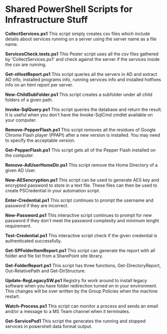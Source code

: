 # Shared PowerShell Scripts for Infrastructure Stuff

__CollectServices.ps1__
This script simply creates csv files which include details about services running on a server using the server name as a file name.

__ServicesCheck.tests.ps1__
This Pester script uses all the csv files gathered by 'CollectServices.ps1' and check against the server if the services inside the csv are running.

__Get-nHostReport.ps1__
This script queries all the servers in AD and extract AD info, installed programs info, running services info and installed hotfixes info on an html report per server.

__New-ChildSubFolder.ps1__
This script creates a subfolder under all child folders of a given path.

__Invoke-SqlQuery.ps1__
This script queries the database and return the result. It is useful when you don't have the Invoke-SqlCmd cmdlet available on your computer.

__Remove-PepperFlash.ps1__
This script removes all the residues of Google Chrome Flash player (PPAPI) after a new version is installed. You may need to specify the acceptable version.

__Get-PepperFlash.ps1__
This script gets all of the Pepper Flash installed on the computer.

__Remove-AdUserHomeDir.ps1__
This script remove the Home Directory of a given AD User.

__New-AESencryption.ps1__
This script can be used to generate AES key and encrypted password to store in a text file. These files can then be used to create PSCredential in your automation script.

__Enter-Credential.ps1__
This script continues to prompt the username and password if they are incorrect.

__New-Password.ps1__
This interactive script continues to prompt for new password if they don't meet the password complexity and minimum lenght requirement.

__Test-Credential.ps1__
This interactive script check if the given credential is authenticated successfully.

__Get-SPFolderItemReport.ps1__
This script can generate the report with all folder and file list from a SharePoint site library.

__Get-FolderReport.ps1__
This script has three functions, Get-DirectoryReport, Out-RelativePath and Get-DirStructure.

__Update-RegLegacySW.ps1__
Registry fix work around to install legacy software when you have folder redirection turned on in your environment. This changes will be over written by the Group Policies when the machine restart.

__Watch-Process.ps1__ 
This script can monitor a process and sends an email and/or a message to a MS Team channel when it terminates.  
 
__Get-ServicePsd1__ 
This script the generates the running and stopped services in powershell data format output.
